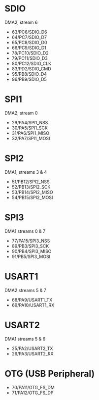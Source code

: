 # SDIO

DMA2, stream 6

* 63/PC6/SDIO_D6
* 64/PC7/SDIO_D7
* 65/PC8/SDIO_D0
* 66/PC9/SDIO_D1
* 78/PC10/SDIO_D2
* 79/PC11/SDIO_D3
* 80/PC12/SDIO_CLK
* 83/PD2/SDIO_CMD
* 95/PB8/SDIO_D4
* 96/PB9/SDIO_D5

# SPI1

DMA2, stream 0

* 29/PA4/SPI1_NSS
* 30/PA5/SPI1_SCK
* 31/PA6/SPI1_MISO
* 32/PA7/SPI1_MOSI

# SPI2

DMA1, streams 3 & 4

* 51/PB12/SPI2_NSS
* 52/PB13/SPI2_SCK
* 53/PB14/SPI2_MISO
* 54/PB15/SPI2_MOSI

# SPI3

DMA1 streams 0 & 7

* 77/PA15/SPI3_NSS
* 89/PB3/SPI3_SCK
* 90/PB4/SPI3_MISO
* 91/PB5/SPI3_MOSI

# USART1

DMA2 streams 5 & 7

* 68/PA9/USART1_TX
* 69/PA10/USART1_RX

# USART2

DMA1 streams 5 & 6

* 25/PA2/USART2_TX
* 26/PA3/USART2_RX

# OTG (USB Peripheral)

* 70/PA11/OTG_FS_DM
* 71/PA12/OTG_FS_DP

